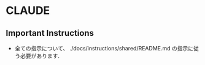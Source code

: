 # CLAUDE

## Important Instructions

- 全ての指示について、 ./docs/instructions/shared/README.md の指示に従う必要があります.
